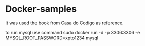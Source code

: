 # Docker-samples
It was used the book from Casa do Codigo as reference.

to run mysql use command
sudo docker run -d -p 3306:3306 -e MYSQL_ROOT_PASSWORD=xpto1234 mysql
